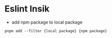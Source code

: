 # Eslint Insik

- add npm package to local package

```
pnpm add --filter {local package} {npm package}
```
